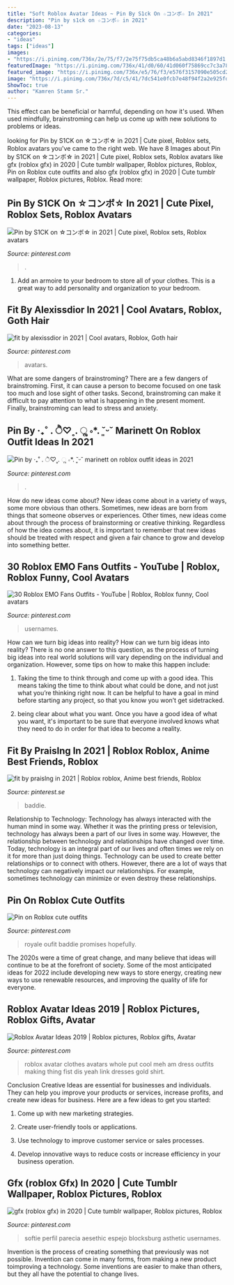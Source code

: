 ```yaml
---
title: "Soft Roblox Avatar Ideas ~ Pin By S1ck On ☆コンボ☆ In 2021"
description: "Pin by s1ck on ☆コンボ☆ in 2021"
date: "2023-08-13"
categories:
- "ideas"
tags: ["ideas"]
images:
- "https://i.pinimg.com/736x/2e/75/f7/2e75f75db5ca48b6a5abd8346f1897d1.jpg"
featuredImage: "https://i.pinimg.com/736x/41/d0/60/41d060f75869cc7c3a7846b8b827fa74.jpg"
featured_image: "https://i.pinimg.com/736x/e5/76/f3/e576f3157090e505cd21b698bd036def.jpg"
image: "https://i.pinimg.com/736x/7d/c5/41/7dc541e0fcb7e48f94f2a2e925fdc009.jpg"
ShowToc: true
author: "Kamren Stamm Sr."
---
```



This effect can be beneficial or harmful, depending on how it's used. When used mindfully, brainstroming can help us come up with new solutions to problems or ideas.

	

		
looking for Pin by S1CK on ☆コンボ☆ in 2021 | Cute pixel, Roblox sets, Roblox avatars you've came to the right web. We have 8 Images about Pin by S1CK on ☆コンボ☆ in 2021 | Cute pixel, Roblox sets, Roblox avatars like gfx (roblox gfx) in 2020 | Cute tumblr wallpaper, Roblox pictures, Roblox, Pin on Roblox cute outfits and also gfx (roblox gfx) in 2020 | Cute tumblr wallpaper, Roblox pictures, Roblox. Read more:
		
    
## Pin By S1CK On ☆コンボ☆ In 2021 | Cute Pixel, Roblox Sets, Roblox Avatars

<img loading=lazy src="https://i.pinimg.com/736x/7d/c5/41/7dc541e0fcb7e48f94f2a2e925fdc009.jpg" onerror="this.onerror=null;this.src='https://tse2.mm.bing.net/th?id=OIP.D1-_MVulaDKMBYf4Lga2ygHaLf&amp;pid=15.1';" alt="Pin by S1CK on ☆コンボ☆ in 2021 | Cute pixel, Roblox sets, Roblox avatars">

_Source: pinterest.com_

>. 

	

1. Add an armoire to your bedroom to store all of your clothes. This is a great way to add personality and organization to your bedroom.

    
## Fit By Alexissdior In 2021 | Cool Avatars, Roblox, Goth Hair

<img loading=lazy src="https://i.pinimg.com/736x/bf/f1/24/bff1240734d1c25747b19baef23b81fe.jpg" onerror="this.onerror=null;this.src='https://tse2.mm.bing.net/th?id=OIP.WpZ03RbiRQF-eR336kMWxgHaPj&amp;pid=15.1';" alt="fit by alexissdior in 2021 | Cool avatars, Roblox, Goth hair">

_Source: pinterest.com_

>avatars. 

	

What are some dangers of brainstroming?
There are a few dangers of brainstroming. First, it can cause a person to become focused on one task too much and lose sight of other tasks. Second, brainstroming can make it difficult to pay attention to what is happening in the present moment. Finally, brainstroming can lead to stress and anxiety.

    
## Pin By ‧₊˚ . ੈ♡˳. ૢ ∘*. ˘͈ᵕ˘ Marinett On Roblox Outfit Ideas In 2021

<img loading=lazy src="https://i.pinimg.com/736x/93/fe/ff/93feff34356fbe5eff49f52b20fa6885.jpg" onerror="this.onerror=null;this.src='https://tse1.mm.bing.net/th?id=OIP.o7MIj6ljl_nfv7DSQvh89AHaNK&amp;pid=15.1';" alt="Pin by ‧₊˚ . ੈ♡˳. ૢ ∘*. ˘͈ᵕ˘ marinett on roblox outfit ideas in 2021">

_Source: pinterest.com_

>. 

	

How do new ideas come about?
New ideas come about in a variety of ways, some more obvious than others. Sometimes, new ideas are born from things that someone observes or experiences. Other times, new ideas come about through the process of brainstorming or creative thinking. Regardless of how the idea comes about, it is important to remember that new ideas should be treated with respect and given a fair chance to grow and develop into something better.

    
## 30 Roblox EMO Fans Outfits - YouTube | Roblox, Roblox Funny, Cool Avatars

<img loading=lazy src="https://i.pinimg.com/736x/83/78/73/8378731bf1bfddd3bf5a7a1893591103.jpg" onerror="this.onerror=null;this.src='https://tse1.mm.bing.net/th?id=OIP.Wg1DDOg6TRsx5YswIg6MEgAAAA&amp;pid=15.1';" alt="30 Roblox EMO Fans Outfits - YouTube | Roblox, Roblox funny, Cool avatars">

_Source: pinterest.com_

>usernames. 

	

How can we turn big ideas into reality?
How can we turn big ideas into reality? There is no one answer to this question, as the process of turning big ideas into real world solutions will vary depending on the individual and organization. However, some tips on how to make this happen include:
1) Taking the time to think through and come up with a good idea. This means taking the time to think about what could be done, and not just what you’re thinking right now. It can be helpful to have a goal in mind before starting any project, so that you know you won’t get sidetracked.

2) being clear about what you want. Once you have a good idea of what you want, it's important to be sure that everyone involved knows what they need to do in order for that idea to become a reality.

    
## Fit By Praislng In 2021 | Roblox Roblox, Anime Best Friends, Roblox

<img loading=lazy src="https://i.pinimg.com/736x/e7/0a/48/e70a48e7c23cf5c921feae5728a634d0.jpg" onerror="this.onerror=null;this.src='https://tse2.mm.bing.net/th?id=OIP.3m2D5d9TCRfZvKm8DEOPHAHaNe&amp;pid=15.1';" alt="fit by praislng in 2021 | Roblox roblox, Anime best friends, Roblox">

_Source: pinterest.se_

>baddie. 

	

Relationship to Technology:
Technology has always interacted with the human mind in some way. Whether it was the printing press or television, technology has always been a part of our lives in some way. However, the relationship between technology and relationships have changed over time. 
Today, technology is an integral part of our lives and often times we rely on it for more than just doing things. Technology can be used to create better relationships or to connect with others. However, there are a lot of ways that technology can negatively impact our relationships. For example, sometimes technology can minimize or even destroy these relationships.

    
## Pin On Roblox Cute Outfits

<img loading=lazy src="https://i.pinimg.com/736x/41/d0/60/41d060f75869cc7c3a7846b8b827fa74.jpg" onerror="this.onerror=null;this.src='https://tse3.mm.bing.net/th?id=OIP.Kaq6v2O66roExlvthykfjQHaHa&amp;pid=15.1';" alt="Pin on Roblox cute outfits">

_Source: pinterest.com_

>royale oufit baddie promises hopefully. 

	

The 2020s were a time of great change, and many believe that ideas will continue to be at the forefront of society. Some of the most anticipated ideas for 2022 include developing new ways to store energy, creating new ways to use renewable resources, and improving the quality of life for everyone.

    
## Roblox Avatar Ideas 2019 | Roblox Pictures, Roblox Gifts, Avatar

<img loading=lazy src="https://i.pinimg.com/736x/2e/75/f7/2e75f75db5ca48b6a5abd8346f1897d1.jpg" onerror="this.onerror=null;this.src='https://tse2.mm.bing.net/th?id=OIP.ZjokFSpJKPWoaW_TQe9fDgHaHk&amp;pid=15.1';" alt="Roblox Avatar Ideas 2019 | Roblox pictures, Roblox gifts, Avatar">

_Source: pinterest.com_

>roblox avatar clothes avatars whole put cool meh am dress outfits making thing fist dis yeah link dresses gold shirt. 

	

Conclusion
Creative Ideas are essential for businesses and individuals. They can help you improve your products or services, increase profits, and create new ideas for business. Here are a few ideas to get you started:
1. Come up with new marketing strategies.

2. Create user-friendly tools or applications.

3. Use technology to improve customer service or sales processes.

4. Develop innovative ways to reduce costs or increase efficiency in your business operation.

    
## Gfx (roblox Gfx) In 2020 | Cute Tumblr Wallpaper, Roblox Pictures, Roblox

<img loading=lazy src="https://i.pinimg.com/736x/e5/76/f3/e576f3157090e505cd21b698bd036def.jpg" onerror="this.onerror=null;this.src='https://tse2.mm.bing.net/th?id=OIP.ejNvmqzE6bwYx58FXiHz2wHaHU&amp;pid=15.1';" alt="gfx (roblox gfx) in 2020 | Cute tumblr wallpaper, Roblox pictures, Roblox">

_Source: pinterest.com_

>softie perfil parecia aesethic espejo blocksburg asthetic usernames. 

	

Invention is the process of creating something that previously was not possible. Invention can come in many forms, from making a new product toimproving a technology. Some inventions are easier to make than others, but they all have the potential to change lives.

